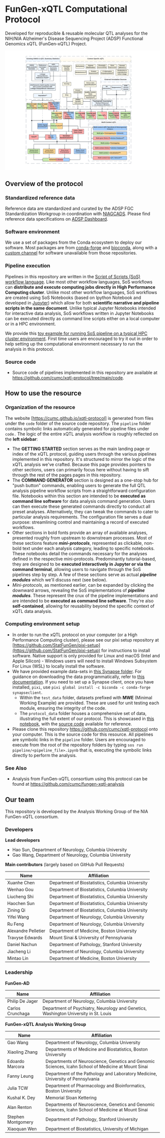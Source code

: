 # FunGen-xQTL Computational Protocol

Developed for reproducible & reusable molecular QTL analyses for the NIH/NIA Alzheimer's Disease Sequencing Project (ADSP) Functional Genomics xQTL (FunGen-xQTL) Project.

![QTL Diagram](code/images/xQTL_Protocol_Feb_2024.png)


## Overview of the protocol

### Standardized reference data

Reference data are standardized and curated by the ADSP FGC Standardization Workgroup in coordination with [NIAGCADS](https://www.nia.nih.gov/research/ad-genetics). Please find reference data specifications on [ADSP Dashboard](https://www.niagads.org/adsp/content/adspgcadgenomeresources-v2pdf).

### Software environment

We use a set of packages from the Conda ecosystem to deploy our software.  Most packages are from [conda-forge](https://conda-forge.org) and [bioconda](https://bioconda.github.io), along with a [custom channel](https://anaconda.org/dnachun) for software unavailable from those repositories.

### Pipeline execution

Pipelines in this repository are written in the [Script of Scripts (SoS) workflow language](https://vatlab.github.io/sos-docs/). Like most other workflow languages, SoS workflows can **distribute and execute computing jobs directly in High Performance Computing cluster**. Unlike most other workflow languages, SoS workflows are created using SoS Notebooks (based on Ipython Notebook and developed in [Jupyter](https://jupyter.org/)) which allow for both **scientific narrative and pipeline scripts in the same document**. Unlike typical Jupyter Notebooks intended for interactive data analysis, SoS workflows written in Jupyter Notebooks can be executed directly as command line scripts either on a local computer or in a HPC environment. 

We provide this [toy example for running SoS pipeline on a typical HPC cluster environment](https://github.com/cumc/xqtl-protocol/blob/main/code/misc/Job_Example.ipynb). First time users are encouraged to try it out in order to help setting up the computational environment necessary to run the analysis in this protocol.

### Source code

- Source code of pipelines implemented in this repository are available at https://github.com/cumc/xqtl-protocol/tree/main/code. 

## How to use the resource

### Organization of the resource

The website [https://cumc.github.io/xqtl-protocol] is generated from files under the `code` folder of the source code repository. The `pipeline` folder contains symbolic links automatically generated for pipeline files under `code.` The logic of the entire xQTL analysis workflow is roughly reflected on the **left sidebar**:

- The **GETTING STARTED**  section serves as the main landing page or index of the xQTL protocol, guiding users through the various pipelines implemented in this repository. It's structured to mirror the logic of the xQTL analysis we've crafted. Because this page provides pointers to other sections, users can primarily focus here without having to sift through the rest of the pages pages in this repository.
- The **COMMAND GENERATOR** section is designed as a one-stop hub for "push button" commands, enabling users to generate the full QTL analysis pipeline workflow scripts from a straightforward configuration file. Notebooks within this section are intended to be **executed as command line software** for data analysis command generation. Users can then execute these generated commands directly to conduct all preset analyses. Alternatively, they can tweak the commands to cater to particular analysis requirements. The configuration file serves a dual purpose: streamlining control and maintaining a record of executed workflows.
- Other sections in bold fonts provide an array of available analyses, presented roughly from upstream to downstream processes. Most of these sections feature ***mini-protocols***, represented as clickable, non-bold text under each analysis category, leading to specific notebooks. These notebooks detail the commands necessary for the analyses defined in the respective mini-protocols. Predominantly tutorial-based, they are designed to be **executed interactively in Jupyter or via the command terminal**, allowing users to navigate through the SoS pipelines step by step. A few of these sections serve as actual ***pipeline modules*** which we'll discuss next (see below).
- *Mini-protocols*, as mentioned earlier, can be expanded by clicking the downward arrows, revealing the SoS implementations of ***pipeline modules***. These represent the crux of the pipeline implementations and are intended to be **executed as command line software**. They're also **self-contained**, allowing for reusability beyond the specific context of xQTL data analysis.

### Computing environment setup

- In order to run the xQTL protocol on your computer (or a High Performance Computing cluster), please see our pixi setup repository at [https://github.com/StatFunGen/pixi-setup](https://github.com/StatFunGen/pixi-setup) for instructions to install software. Native support is only provided for Linux and macOS (Intel and Apple Silicon) - Windows users will need to install Windows Subsystem For Linux (WSL) to locally install the software.
- We have provided example data-sets in [this Synapse folder](https://www.synapse.org/#!Synapse:syn36416559/files/). For guidance on downloading the data programmatically, refer to [this documentation](https://help.synapse.org/docs/Upload-and-Download-Data-in-Bulk.2003796248.html). If you need to set up a Synapse client, once you have installed, `pixi`, use `pixi global install -c biconda -c conda-forge synapseclient`.
  - Within the `test_data` folder, datasets prefixed with **MWE** (Minimal Working Example) are provided. These are used for unit testing each module, ensuring the integrity of the code.
  - The `protocol_data` folder houses a comprehensive set of data, illustrating the full extent of our protocol. This is showcased in [this notebook](https://cumc.github.io/xqtl-protocol/code/xqtl_protocol_demo.html), with the [source code](https://github.com/cumc/xqtl-protocol/blob/main/code/xqtl_protocol_demo.ipynb) available for reference.
- Please clone this repository https://github.com/cumc/xqtl-protocol onto your computer. This is the source code for this resource. All pipelines are symbolic links in the `pipeline` folder. Users are encouraged to execute from the root of the repository folders by typing `sos run pipeline/<pipeline_file>.ipynb`
that is, executing the symbolic links directly to perform the analysis.

### See Also

- Analysis from FunGen-xQTL consortium using this protocol can be found at https://github.com/cumc/fungen-xqtl-analysis

## Our team

This repository is developed by the Analysis Working Group of the NIA FunGen-xQTL consortium.

### Developers

**Lead developers**

- Hao Sun, Department of Neurology, Columbia University
- Gao Wang, Department of Neurology, Columbia University

**Main contributors** (largely based on GitHub Pull Requests)

| Name             | Affiliation                                                       |
|------------------|-------------------------------------------------------------------|
| Xuanhe Chen      | Department of Biostatistics, Columbia University                  |
| Wenhao Gou       | Department of Biostatistics, Columbia University                  |
| Liucheng Shi     | Department of Biostatistics, Columbia University                  |
| Haochen Sun      | Department of Biostatistics, Columbia University                  |
| Zining Qi        | Department of Biostatistics, Columbia University                  |
| Yifei Wang       | Department of Neurology, Columbia University                      |
| Ru Feng          | Department of Neurology, Columbia University                      |
| Alexandre Pelletier| Department of Medicine, Boston University                        |
| Travyse Edwards  | Mount Sinai & University of Pennsylvania                           |
| Daniel Nachun    | Department of Pathology, Stanford University                      |
| Jiacheng Li      | Department of Neurology, Columbia University                      |
| Mintao Lin       | Department of Medicine, Boston University                         |

### Leadership

**FunGen-AD**

| Name             | Affiliation                                                       |
|------------------|-------------------------------------------------------------------|
| Philip De Jager  | Department of Neurology, Columbia University                      |
| Carlos Crunchaga | Department of Psychiatry, Neurology and Genetics, Washington University in St. Louis|

**FunGen-xQTL Analysis Working Group**

| Name             | Affiliation                                                       |
|------------------|-------------------------------------------------------------------|
| Gao Wang         | Department of Neurology, Columbia University                      |
| Xiaoling Zhang   | Departments of Medicine and Biostatistics, Boston University      |
| Edoardo Marcora  | Departments of Neuroscience, Genetics and Genomic Sciences, Icahn School of Medicine at Mount Sinai |
| Fanny Leung      | Department of the Pathology and Laboratory Medicine, University of Pennsylvania |
| Julia TCW        | Department of Pharmacology and Bioinformatics, Boston University                         |
| Kushal K. Dey    | Memorial Sloan Kettering                                          |
| Alan Renton      | Departments of Neuroscience, Genetics and Genomic Sciences, Icahn School of Medicine at Mount Sinai |
| Stephen Montgomery | Department of Pathology, Stanford University                    |
| Xiaoquan Wen     | Department of Biostatistics, University of Michigan               |

